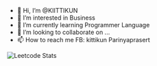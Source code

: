 - 👋 Hi, I’m @KIITTIKUN
- 👀 I’m interested in Business
- 🌱 I’m currently learning Programmer Language
- 💞️ I’m looking to collaborate on ...
- 📫 How to reach me FB: kittikun Parinyaprasert


![Leetcode Stats](https://leetcard.jacoblin.cool/Gparin)

<!---
KIITTIKUN/KIITTIKUN is a ✨ special ✨ repository because its `README.md` (this file) appears on your GitHub profile.
You can click the Preview link to take a look at your changes.
--->
